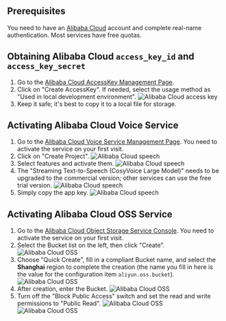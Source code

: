 ## Prerequisites
You need to have an [Alibaba Cloud](https://www.aliyun.com) account and complete real-name authentication. Most services have free quotas.

## Obtaining Alibaba Cloud `access_key_id` and `access_key_secret`
1. Go to the [Alibaba Cloud AccessKey Management Page](https://ram.console.aliyun.com/profile/access-keys).
2. Click on "Create AccessKey". If needed, select the usage method as "Used in local development environment".
![Alibaba Cloud access key](/docs/images/aliyun_accesskey_1.png)
3. Keep it safe; it's best to copy it to a local file for storage.

## Activating Alibaba Cloud Voice Service
1. Go to the [Alibaba Cloud Voice Service Management Page](https://nls-portal.console.aliyun.com/applist). You need to activate the service on your first visit.
2. Click on "Create Project".
![Alibaba Cloud speech](/docs/images/aliyun_speech_1.png)
3. Select features and activate them.
![Alibaba Cloud speech](/docs/images/aliyun_speech_2.png)
4. The "Streaming Text-to-Speech (CosyVoice Large Model)" needs to be upgraded to the commercial version; other services can use the free trial version.
![Alibaba Cloud speech](/docs/images/aliyun_speech_3.png)
5. Simply copy the app key.
![Alibaba Cloud speech](/docs/images/aliyun_speech_4.png)

## Activating Alibaba Cloud OSS Service
1. Go to the [Alibaba Cloud Object Storage Service Console](https://oss.console.aliyun.com/overview). You need to activate the service on your first visit.
2. Select the Bucket list on the left, then click "Create".
![Alibaba Cloud OSS](/docs/images/aliyun_oss_1.png)
3. Choose "Quick Create", fill in a compliant Bucket name, and select the **Shanghai** region to complete the creation (the name you fill in here is the value for the configuration item `aliyun.oss.bucket`).
![Alibaba Cloud OSS](/docs/images/aliyun_oss_2.png)
4. After creation, enter the Bucket.
![Alibaba Cloud OSS](/docs/images/aliyun_oss_3.png)
5. Turn off the "Block Public Access" switch and set the read and write permissions to "Public Read".
![Alibaba Cloud OSS](/docs/images/aliyun_oss_4.png)
![Alibaba Cloud OSS](/docs/images/aliyun_oss_5.png)